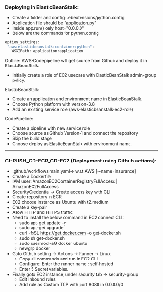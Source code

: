 ### Deploying in ElasticBeanStalk:
- Create a folder and config:  .ebextensions/python.config
- Application file should be "application.py"
- Inside app.run() only host="0.0.0.0"
- Below are the commands for python.config
 ```bash
option_settings:
  "aws:elasticbeanstalk:container:python":
    WSGIPath: application:application
```

Outline: AWS-Codepipeline will get source from Github and deploy it in ElasticBeanStalk.
- Initially create a role of EC2 usecase with ElasticBeanStalk admin-group policy.

ElasticBeanStalk:
- Create an application and environment name in ElasticBeanStalk.
- Choose Python platform with version-3.8
- Add an existing service role (aws-elasticbeanstalk-ec2-role)

CodePipeline:
- Create a pipeline with new service role
- Choose source as Github Version-1 and connect the repository
- Skip the build stage
- Choose deploy as ElasticBeanStalk with environment name.

*****

 ### CI-PUSH_CD-ECR_CD-EC2 (Deployment using Github actions):
 - .github/workflows:main.yaml-> w.r.t AWS [--name=insurance]
 - Create a Dockerfile
 - IAM user: AmazonEC2ContainerRegistryFullAccess | AmazonEC2FullAccess 
 - SecurityCredential -> Create access key with CLI
 - Create repository in ECR
 - EC2 choose instance as Ubuntu with t2.medium
 - Create a key-pair
 - Allow HTTP and HTTPS traffic
 - Need to install the below command in EC2 connect CLI:
    - sudo apt-get update -y
    - sudo apt-get upgrade
    - curl -fsSL https://get.docker.com -o get-docker.sh
    - sudo sh get-docker.sh
    - sudo usermod -aG docker ubuntu
    - newgrp docker
- Goto Github setting -> Actions -> Runner -> Linux
    - Copy all commands and run in EC2 CLI
    - Configure: Enter the runner name : self-hosted
    - Enter 5 Secret variables.
- Finally goto EC2 instance, under security tab -> security-group
    - Edit inbound rules 
    - Add rule as Custom TCP with port 8080 in 0.0.0.0/0